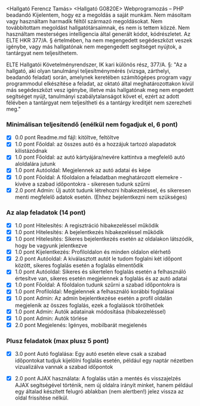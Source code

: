 <Hallgató Ferencz Tamás>
<Hallgató G0820E>
Webprogramozás – PHP beadandó
Kijelentem, hogy ez a megoldás a saját munkám. Nem másoltam vagy használtam harmadik féltől származó megoldásokat. Nem továbbítottam megoldást hallgatótársaimnak, és nem is tettem közzé. Nem használtam mesterséges intelligencia által generált kódot, kódrészletet. Az ELTE HKR 377/A. § értelmében, ha nem megengedett segédeszközt veszek igénybe, vagy más hallgatónak nem megengedett segítséget nyújtok, a tantárgyat nem teljesíthetem.

ELTE Hallgatói Követelményrendszer, IK kari különös rész, 377/A. §: "Az a hallgató, aki olyan tanulmányi teljesítménymérés (vizsga, zárthelyi, beadandó feladat) során, amelynek keretében számítógépes program vagy programmodul elkészítése a feladat, az oktató által meghatározottakon kívül más segédeszközt vesz igénybe, illetve más hallgatónak meg nem engedett segítséget nyújt, tanulmányi szabálytalanságot követ el, ezért az adott félévben a tantárgyat nem teljesítheti és a tantárgy kreditjét nem szerezheti meg."

### Minimálisan teljesítendő (enélkül nem fogadjuk el, 6 pont)

- [x] 0.0 pont Readme.md fájl: kitöltve, feltöltve
- [x] 1.0 pont Főoldal: az összes autó és a hozzájuk tartozó alapadatok kilistázódnak
- [x] 1.0 pont Főoldal: az autó kártyájára/nevére kattintva a megfelelő autó aloldalára jutunk
- [x] 1.0 pont Autóoldal: Megjelennek az autó adatai és képe
- [x] 1.0 pont Főoldal: A főoldalon a feladatban meghatározott elemekre - kivéve a szabad időpontokra - sikeresen tudunk szűrni
- [x] 2.0 pont Admin: Új autót tudunk létrehozni hibakezeléssel, és sikeresen menti megfelelő adatok esetén. (Ehhez bejelentkezni nem szükséges)

### Az alap feladatok (14 pont)

- [x] 1.0 pont Hitelesítés: A regisztráció hibakezeléssel működik
- [x] 1.0 pont Hitelesítés: A bejelentkezés hibakezeléssel működik
- [x] 1.0 pont Hitelesítés: Sikeres bejelentkezés esetén az oldalakon látszódik, hogy be vagyunk jelentkezve
- [x] 1.0 pont Kijelentkezés: Profiloldalon és minden oldalon elérhető
- [x] 2.0 pont Autóoldal: A kiválasztott autót le tudom foglalni két időpont között, sikeres foglalás esetén a foglalás elmentődik
- [x] 1.0 pont Autóoldal: Sikeres és sikertelen foglalás esetén a felhasználó értesítve van, sikeres esetén megjelennek a foglalás és az autó adatai
- [x] 1.0 pont Főoldal: A főoldalon tudunk szűrni a szabad időpontokra is
- [x] 1.0 pont Profiloldal: Megjelennek a felhasználó korábbi foglalásai
- [x] 1.0 pont Admin: Az admin bejelentkezése esetén a profil oldalán megjelenik az összes foglalás, ezek a foglalások törölhetőek
- [x] 1.0 pont Admin: Autók adatainak módosítása (hibakezeléssel)
- [x] 1.0 pont Admin: Autók törlése
- [x] 2.0 pont Megjelenés: Igényes, mobilbarát megjelenés

### Plusz feladatok (max plusz 5 pont)

- [x] 3.0 pont Autó foglalása: Egy autó esetén eleve csak a szabad időpontokat tudjuk kijelölni foglalás esetén, például egy naptár nézetben vizualizálva vannak a szabad időpontok
- [x] 2.0 pont AJAX használata: A foglalás után a mentés és visszajelzés AJAX segítségével történik, nem új oldalra irányít minket, hanem például egy általad készített felugró ablakban (nem alertben!) jelez vissza az oldal frissítése nélkül.

